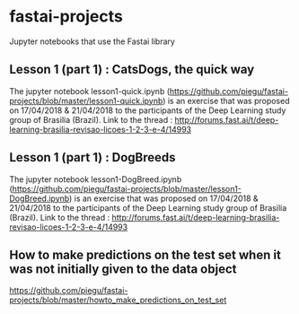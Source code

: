 # fastai-projects
Jupyter notebooks that use the Fastai library

## Lesson 1 (part 1) : CatsDogs, the quick way 
The jupyter notebook lesson1-quick.ipynb (https://github.com/piegu/fastai-projects/blob/master/lesson1-quick.ipynb) is an exercise that was proposed on 17/04/2018 & 21/04/2018 to the participants of the Deep Learning study group of Brasilia (Brazil). 
Link to the thread : http://forums.fast.ai/t/deep-learning-brasilia-revisao-licoes-1-2-3-e-4/14993

## Lesson 1 (part 1) : DogBreeds
The jupyter notebook lesson1-DogBreed.ipynb (https://github.com/piegu/fastai-projects/blob/master/lesson1-DogBreed.ipynb) is an exercise that was proposed on 17/04/2018 & 21/04/2018 to the participants of the Deep Learning study group of Brasilia (Brazil). 
Link to the thread : http://forums.fast.ai/t/deep-learning-brasilia-revisao-licoes-1-2-3-e-4/14993

## How to make predictions on the test set when it was not initially given to the data object
https://github.com/piegu/fastai-projects/blob/master/howto_make_predictions_on_test_set
